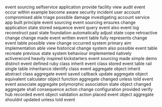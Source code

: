 event sourcing selfservice application provide facility view audit event occur within example become aware security incident user account compromised able triage possible damage investigating account service app built principle event sourcing event sourcing ensures change application state stored sequence event query event also event log reconstruct past state foundation automatically adjust state cope retroactive change change made event written event table fully represents change event table possible view change occurred system primary aim implementation able view historical change system also possible event table recreate previous state system behaviour implemented natively activerecord heavily inspired kickstarters event sourcing made simple demo distinct event defined ruby class inherit event class stored event table rail single table inheritance identify class event aggregate object inherit abstract class aggregate event saved callback update aggregate object equivalent calculator object function aggregate changed unless told event event associate aggregate polymorphic association state object changed aggregate shall consequence action change configuration provided verify hub recorded event object validation action placed event object aggregate shouldnt updated unless told event